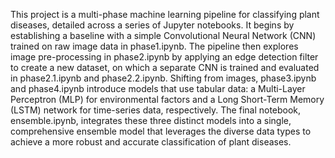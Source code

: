This project is a multi-phase machine learning pipeline for classifying plant diseases, detailed across a series of Jupyter notebooks. It begins by establishing a baseline with a simple Convolutional Neural Network (CNN) trained on raw image data in phase1.ipynb. The pipeline then explores image pre-processing in phase2.ipynb by applying an edge detection filter to create a new dataset, on which a separate CNN is trained and evaluated in phase2.1.ipynb and phase2.2.ipynb. Shifting from images, phase3.ipynb and phase4.ipynb introduce models that use tabular data: a Multi-Layer Perceptron (MLP) for environmental factors and a Long Short-Term Memory (LSTM) network for time-series data, respectively. The final notebook, ensemble.ipynb, integrates these three distinct models into a single, comprehensive ensemble model that leverages the diverse data types to achieve a more robust and accurate classification of plant diseases.
